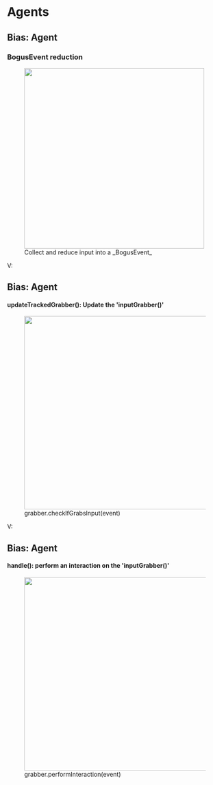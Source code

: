 # Agents

## Bias: Agent
### BogusEvent reduction

<figure>
    <img height='420' src='fig/arch_1a.png' />
    <figcaption>Collect and reduce input into a _BogusEvent_</figcaption>
</figure>

V:

## Bias: Agent
#### updateTrackedGrabber(): Update the 'inputGrabber()'

<figure>
    <img height='450' src='fig/arch_1.png' />
    <figcaption>grabber.checkIfGrabsInput(event)</figcaption>
</figure>

V:

## Bias: Agent
#### handle(): perform an interaction on the 'inputGrabber()'

<figure>
    <img height='450' src='fig/arch.png' />
    <figcaption>grabber.performInteraction(event)</figcaption>
</figure>